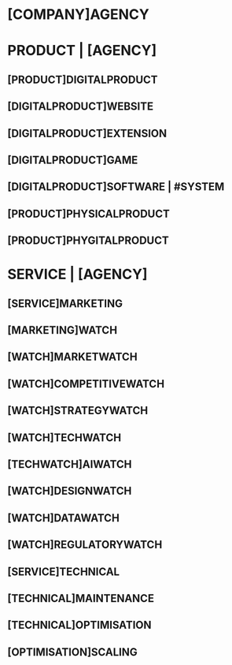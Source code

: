 # [COMPANY]AGENCY
# PRODUCT | [AGENCY]
## [PRODUCT]DIGITALPRODUCT
## [DIGITALPRODUCT]WEBSITE 
## [DIGITALPRODUCT]EXTENSION
## [DIGITALPRODUCT]GAME
## [DIGITALPRODUCT]SOFTWARE | #SYSTEM
## [PRODUCT]PHYSICALPRODUCT
## [PRODUCT]PHYGITALPRODUCT
# SERVICE | [AGENCY]
## [SERVICE]MARKETING
## [MARKETING]WATCH
## [WATCH]MARKETWATCH
## [WATCH]COMPETITIVEWATCH
## [WATCH]STRATEGYWATCH
## [WATCH]TECHWATCH
## [TECHWATCH]AIWATCH
## [WATCH]DESIGNWATCH
## [WATCH]DATAWATCH
## [WATCH]REGULATORYWATCH
## [SERVICE]TECHNICAL
## [TECHNICAL]MAINTENANCE
## [TECHNICAL]OPTIMISATION
## [OPTIMISATION]SCALING
 